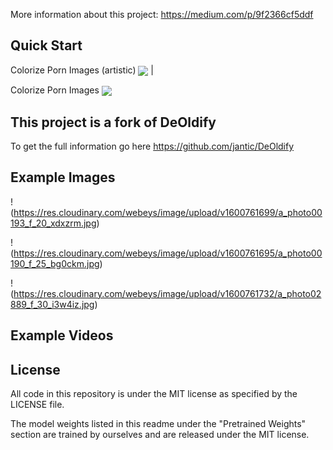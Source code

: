 More information about this project: https://medium.com/p/9f2366cf5ddf 

## Quick Start

Colorize Porn Images (artistic) [<img src="https://colab.research.google.com/assets/colab-badge.svg" align="center">](https://colab.research.google.com/github/jantic/DeOldify/blob/master/PornImageColorizerColab.ipynb) |

Colorize Porn  Images [<img src="https://colab.research.google.com/assets/colab-badge.svg" align="center">](https://colab.research.google.com/github/jantic/DeOldify/blob/master/PornVideoColorizerColab.ipynb)


## This project is a fork of DeOldify

To get the full information go here https://github.com/jantic/DeOldify


## Example Images

!(https://res.cloudinary.com/webeys/image/upload/v1600761699/a_photo00193_f_20_xdxzrm.jpg)

!(https://res.cloudinary.com/webeys/image/upload/v1600761695/a_photo00190_f_25_bg0ckm.jpg)

!(https://res.cloudinary.com/webeys/image/upload/v1600761732/a_photo02889_f_30_i3w4iz.jpg)

## Example Videos



## License

All code in this repository is under the MIT license as specified by the LICENSE file.

The model weights listed in this readme under the "Pretrained Weights" section are trained by ourselves and are released under the MIT license.
